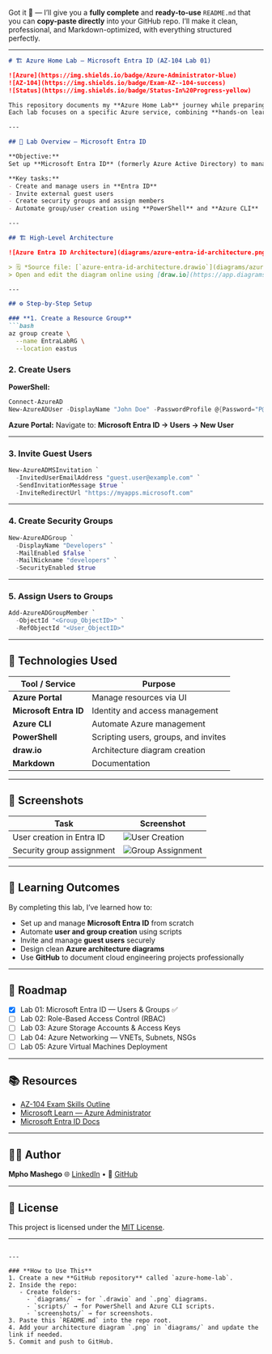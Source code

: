 Got it 🙂 — I’ll give you a **fully complete** and **ready-to-use** `README.md` that you can **copy-paste directly** into your GitHub repo.
I’ll make it clean, professional, and Markdown-optimized, with everything structured perfectly.

---

````markdown
# 🏗️ Azure Home Lab — Microsoft Entra ID (AZ-104 Lab 01)

![Azure](https://img.shields.io/badge/Azure-Administrator-blue)
![AZ-104](https://img.shields.io/badge/Exam-AZ--104-success)
![Status](https://img.shields.io/badge/Status-In%20Progress-yellow)

This repository documents my **Azure Home Lab** journey while preparing for the **AZ-104: Microsoft Azure Administrator** certification.  
Each lab focuses on a specific Azure service, combining **hands-on learning**, **automation scripts**, **architecture diagrams**, and **lessons learned**.

---

## 📌 Lab Overview — Microsoft Entra ID

**Objective:**  
Set up **Microsoft Entra ID** (formerly Azure Active Directory) to manage **users**, **guest access**, and **security groups**.

**Key tasks:**
- Create and manage users in **Entra ID**
- Invite external guest users
- Create security groups and assign members
- Automate group/user creation using **PowerShell** and **Azure CLI**

---

## 🏗️ High-Level Architecture

![Azure Entra ID Architecture](diagrams/azure-entra-id-architecture.png)

> 🗒️ *Source file: [`azure-entra-id-architecture.drawio`](diagrams/azure-entra-id-architecture.drawio)*  
> Open and edit the diagram online using [draw.io](https://app.diagrams.net).

---

## ⚙️ Step-by-Step Setup

### **1. Create a Resource Group**
```bash
az group create \
  --name EntraLabRG \
  --location eastus
````

### **2. Create Users**

**PowerShell:**

```powershell
Connect-AzureAD
New-AzureADUser -DisplayName "John Doe" -PasswordProfile @{Password="P@ssw0rd123"} -UserPrincipalName "john.doe@yourtenant.onmicrosoft.com" -MailNickName "johndoe"
```

**Azure Portal:**
Navigate to:
**Microsoft Entra ID → Users → New User**

---

### **3. Invite Guest Users**

```powershell
New-AzureADMSInvitation `
  -InvitedUserEmailAddress "guest.user@example.com" `
  -SendInvitationMessage $true `
  -InviteRedirectUrl "https://myapps.microsoft.com"
```

---

### **4. Create Security Groups**

```powershell
New-AzureADGroup `
  -DisplayName "Developers" `
  -MailEnabled $false `
  -MailNickname "developers" `
  -SecurityEnabled $true
```

---

### **5. Assign Users to Groups**

```powershell
Add-AzureADGroupMember `
  -ObjectId "<Group_ObjectID>" `
  -RefObjectId "<User_ObjectID>"
```

---

## 🧰 Technologies Used

| Tool / Service         | Purpose                              |
| ---------------------- | ------------------------------------ |
| **Azure Portal**       | Manage resources via UI              |
| **Microsoft Entra ID** | Identity and access management       |
| **Azure CLI**          | Automate Azure management            |
| **PowerShell**         | Scripting users, groups, and invites |
| **draw\.io**           | Architecture diagram creation        |
| **Markdown**           | Documentation                        |

---

## 📸 Screenshots

| Task                      | Screenshot                                               |
| ------------------------- | -------------------------------------------------------- |
| User creation in Entra ID | ![User Creation](screenshots/entra-user-created.png)     |
| Security group assignment | ![Group Assignment](screenshots/entra-group-members.png) |

---

## 🎯 Learning Outcomes

By completing this lab, I’ve learned how to:

* Set up and manage **Microsoft Entra ID** from scratch
* Automate **user and group creation** using scripts
* Invite and manage **guest users** securely
* Design clean **Azure architecture diagrams**
* Use **GitHub** to document cloud engineering projects professionally

---

## 🚀 Roadmap

* [x] Lab 01: Microsoft Entra ID — Users & Groups ✅
* [ ] Lab 02: Role-Based Access Control (RBAC)
* [ ] Lab 03: Azure Storage Accounts & Access Keys
* [ ] Lab 04: Azure Networking — VNETs, Subnets, NSGs
* [ ] Lab 05: Azure Virtual Machines Deployment

---

## 📚 Resources

* [AZ-104 Exam Skills Outline](https://learn.microsoft.com/en-us/certifications/exams/az-104/)
* [Microsoft Learn — Azure Administrator](https://learn.microsoft.com/en-us/training/courses/az-104t00)
* [Microsoft Entra ID Docs](https://learn.microsoft.com/en-us/azure/active-directory/)

---

## 🧑‍💻 Author

**Mpho Mashego**
🌐 [LinkedIn](https://www.linkedin.com/) • 🐙 [GitHub](https://github.com/memorabiliamashego)

---

## 📝 License

This project is licensed under the [MIT License](LICENSE).

---

```

---

### **How to Use This**
1. Create a new **GitHub repository** called `azure-home-lab`.
2. Inside the repo:
   - Create folders:
     - `diagrams/` → for `.drawio` and `.png` diagrams.
     - `scripts/` → for PowerShell and Azure CLI scripts.
     - `screenshots/` → for screenshots.
3. Paste this `README.md` into the repo root.
4. Add your architecture diagram `.png` in `diagrams/` and update the link if needed.
5. Commit and push to GitHub.
